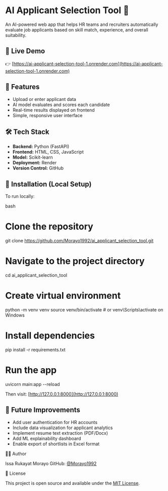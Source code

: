 
# AI Applicant Selection Tool 🧠

An AI-powered web app that helps HR teams and recruiters automatically evaluate job applicants based on skill match, experience, and overall suitability.


## 🚀 Live Demo
👉 [https://ai-applicant-selection-tool-1.onrender.com](https://ai-applicant-selection-tool-1.onrender.com)


## 🧩 Features
- Upload or enter applicant data
- AI model evaluates and scores each candidate
- Real-time results displayed on frontend
- Simple, responsive user interface

## 🛠️ Tech Stack
- **Backend:** Python (FastAPI)
- **Frontend:** HTML, CSS, JavaScript
- **Model:** Scikit-learn
- **Deployment:** Render
- **Version Control:** GitHub

## 🧾 Installation (Local Setup)
To run locally:

bash
# Clone the repository
git clone https://github.com/Morayo1992/ai_applicant_selection_tool.git

# Navigate to the project directory
cd ai_applicant_selection_tool

# Create virtual environment
python -m venv venv
source venv/bin/activate   # or venv\Scripts\activate on Windows

# Install dependencies
pip install -r requirements.txt

# Run the app
uvicorn main:app --reload

Then visit: [http://127.0.0.1:8000](http://127.0.0.1:8000)


## 🌱 Future Improvements

* Add user authentication for HR accounts
* Include data visualization for applicant analytics
* Implement resume text extraction (PDF/Docx)
* Add ML explainability dashboard
* Enable export of shortlists in Excel format


 👩‍💻 Author

Issa Rukayat Morayo
GitHub: [@Morayo1992](https://github.com/Morayo1992)


 📄 License

This project is open source and available under the [MIT License](LICENSE).



